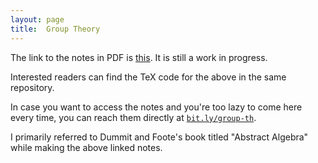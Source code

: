 ```yaml
---
layout: page
title:	Group Theory
---
```


The link to the notes in PDF is [this](https://bit.ly/group-th). It is still a work in progress.

Interested readers can find the TeX code for the above in the same repository.

In case you want to access the notes and you're too lazy to come here every time, you can reach them directly at [```bit.ly/group-th```](https://bit.ly/group-th).

I primarily referred to Dummit and Foote's book titled "Abstract Algebra" while making the above linked notes.